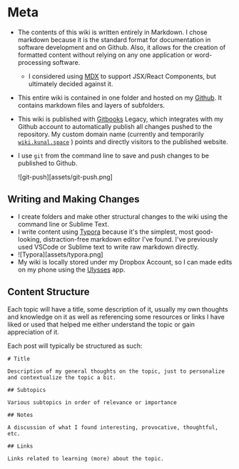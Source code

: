 # Meta

* The contents of this wiki is written entirely in Markdown. I chose markdown because it is the standard format for documentation in software development and on Github. Also, it allows for the creation of formatted content without relying on any one application or word-processing software.
  * I considered using [MDX](https://github.com/mdx-js/mdx) to support JSX/React Components, but ultimately decided against it.
* This entire wiki is contained in one folder and hosted on my [Github](https://github.com/kunalgorithm/wiki). It contains markdown files and layers of subfolders.
* This wiki is published with [Gitbooks](https://github.com/kunalgorithm/wiki/tree/7d22d2f3d4e50b356190050fcf1f434a51eeab09/meta/legacy.gitbook.com) Legacy, which integrates with my Github account to automatically publish all changes pushed to the repository. My custom domain name \(currently and temporarily [`wiki.kunal.space`](https://github.com/kunalgorithm/wiki/tree/7d22d2f3d4e50b356190050fcf1f434a51eeab09/meta/wiki.kunal.space) \) points and directly visitors to the published website.
* I use `git` from the command line to save and push changes to be published to Github.

  !\[git-push\]\[assets/git-push.png\]

## Writing and Making Changes

* I create folders and make other structural changes to the wiki using the command line or Sublime Text.
* I write content using [Typora](https://github.com/kunalgorithm/wiki/tree/7d22d2f3d4e50b356190050fcf1f434a51eeab09/meta/typora.io) because it's the simplest, most good-looking, distraction-free markdown editor I've found. I've previously used VSCode or Sublime text to write raw markdown directly.
* !\[Typora\]\[assets/typora.png\]
* My wiki is locally stored under my Dropbox Account, so I can made edits on my phone using the [Ulysses](https://github.com/kunalgorithm/wiki/tree/7d22d2f3d4e50b356190050fcf1f434a51eeab09/meta/ulysses.app) app.

## Content Structure

Each topic will have a title, some description of it, usually my own thoughts and knowledge on it as well as referencing some resources or links I have liked or used that helped me either understand the topic or gain appreciation of it.

Each post will typically be structured as such:

```text
# Title

Description of my general thoughts on the topic, just to personalize and contextualize the topic a bit.

## Subtopics

Various subtopics in order of relevance or importance

## Notes

A discussion of what I found interesting, provocative, thoughtful, etc.

## Links

Links related to learning (more) about the topic.
```

